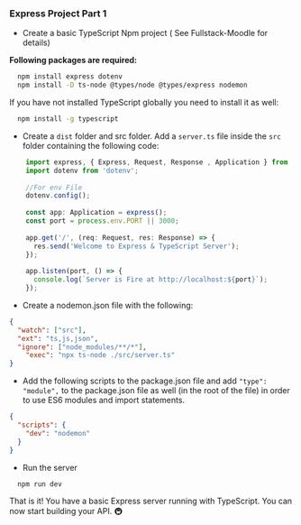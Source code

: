 
### Express Project Part 1
- Create a basic TypeScript Npm project ( See Fullstack-Moodle for details)

**Following packages are required:**
```BASH
  npm install express dotenv
  npm install -D ts-node @types/node @types/express nodemon
```

If you have not installed TypeScript globally you need to install it as well:
```BASH
  npm install -g typescript
```

- Create a `dist` folder and src folder. Add a `server.ts` file inside the `src` folder containing the following code:
```TypeScript
    import express, { Express, Request, Response , Application } from 'express';
    import dotenv from 'dotenv';
    
    //For env File 
    dotenv.config();
    
    const app: Application = express();
    const port = process.env.PORT || 3000;
    
    app.get('/', (req: Request, res: Response) => {
      res.send('Welcome to Express & TypeScript Server');
    });
    
    app.listen(port, () => {
      console.log(`Server is Fire at http://localhost:${port}`);
    });
```

- Create a nodemon.json file with the following:
```JSON
{
  "watch": ["src"],
  "ext": "ts,js,json",
  "ignore": ["node_modules/**/*"],
    "exec": "npx ts-node ./src/server.ts"
}
```

- Add the following scripts to the package.json file and add `"type": "module",` to the package.json file as well (in the root of the file) in order to use ES6 modules and import statements.

```JSON
{
  "scripts": {
    "dev": "nodemon"
  }
}
```

- Run the server
```BASH
  npm run dev
```


That is it! You have a basic Express server running with TypeScript. You can now start building your API. 🚇